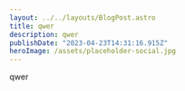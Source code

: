 ```yaml
---
layout: ../../layouts/BlogPost.astro
title: qwer
description: qwer
publishDate: "2023-04-23T14:31:16.915Z"
heroImage: /assets/placeholder-social.jpg
---
```

qwer